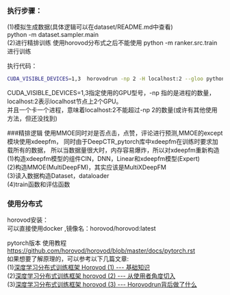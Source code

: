 ### 执行步骤：  
(1)模拟生成数据(具体逻辑可以在dataset/README.md中查看)  
python -m dataset.sampler.main  
(2)进行精排训练
使用horovod分布式之后不能使用 python -m ranker.src.train 进行训练

执行代码：
```bash
CUDA_VISIBLE_DEVICES=1,3  horovodrun -np 2 -H localhost:2 --gloo python -m ranker.src.train
````
CUDA_VISIBLE_DEVICES=1,3指定使用的GPU型号，-np 指的是进程的数量，localhost:2表示localhost节点上2个GPU。  
并且一个卡一个进程，意味着localhost:2不能超过-np 2的数量(或许有其他使用方法，但还没找到)  


###精排逻辑
使用MMOE同时对是否点击，点赞，评论进行预测,MMOE的except模块使用xdeepfm，
同时由于DeepCTR_pytorch库中xdeepfm在训练时要求加载所有的数据，
所以当数据量很大时，内存容易爆炸，所以对xdeepfm重新构造  
(1)构造xdeepfm模型的组件CIN，DNN，Linear和xdeepfm模型(Expert)  
(2)构造MMOE(MultiDeepFM)，其实应该是MultiXDeepFM  
(3)读入数据构造Dataset，dataloader  
(4)train函数和评估函数  

### 使用分布式
horovod安装：     
可以直接使用docker ,镜像名：horovod/horovod:latest  

pytorch版本 使用教程 https://github.com/horovod/horovod/blob/master/docs/pytorch.rst  
如果想要了解原理的，可以参考以下几篇文章:  
(1)[深度学习分布式训练框架 Horovod (1) --- 基础知识](https://www.cnblogs.com/rossiXYZ/p/14856464.html)    
(2)[深度学习分布式训练框架 horovod (2) --- 从使用者角度切入](https://www.cnblogs.com/rossiXYZ/p/14856464.html)  
(3)[深度学习分布式训练框架 horovod (3) --- Horovodrun背后做了什么](https://www.cnblogs.com/rossiXYZ/p/14881812.html)  





